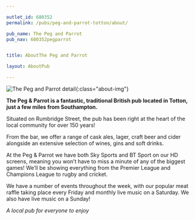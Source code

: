 ```yaml
---

outlet_id: 680352
permalink: /pubs/peg-and-parrot-totton/about/

pub_name: The Peg and Parrot
pub_nav: 680352pegparrot


title: AboutThe Peg and Parrot

layout: AboutPub

---
```

	
![The Peg and Parrot detail](/pubs/680352_peg_parrot/assets/placeholder-wine.jpg){:class="about-img"}


**The Peg & Parrot is a fantastic, traditional British pub located in Totton, just a few miles from Southampton.**

Situated on Rumbridge Street, the pub has been right at the heart of the local community for over 150 years!

From the bar, we offer a range of cask ales, lager, craft beer and cider alongside an extensive selection of wines, gins and soft drinks.

At the Peg & Parrot we have both Sky Sports and BT Sport on our HD screens, meaning you won’t have to miss a minute of any of the biggest games! We’ll be showing everything from the Premier League and Champions League to rugby and cricket.

We have a number of events throughout the week, with our popular meat raffle taking place every Friday and monthly live music on a Saturday. We also have live music on a Sunday!

*A local pub for everyone to enjoy*



